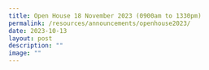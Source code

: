 ```yaml
---
title: Open House 18 November 2023 (0900am to 1330pm)
permalink: /resources/announcements/openhouse2023/
date: 2023-10-13
layout: post
description: ""
image: ""
---
```

